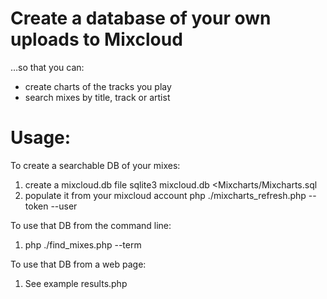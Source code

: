Create a database of your own uploads to Mixcloud
=================================================

…so that you can:
* create charts of the tracks you play
* search mixes by title, track or artist

Usage:
======

To create a searchable DB of your mixes:
1. create a mixcloud.db file
  sqlite3 mixcloud.db <Mixcharts/Mixcharts.sql
2. populate it from your mixcloud account
  php ./mixcharts_refresh.php --token <api token from your mixcloud account> --user <mixcloud username>

To use that DB from the command line:
1. php ./find_mixes.php --term <keyword>

To use that DB from a web page:
1. See example results.php
